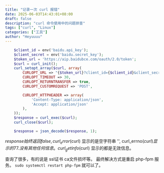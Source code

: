 ```yaml
---
title: "记录一次 curl 报错"
date: 2025-06-03T14:43:01+08:00
draft: false
description: "curl 命令使用中的问题排查"
tags: ["curl", "Linux"]
categories: ["工具"]
author: "Heyuuuu"
---
```



```php
    $client_id = env('baidu.api_key');
    $client_secret = env('baidu.secret_key');
    $token_url = 'https://aip.baidubce.com/oauth/2.0/token';
    $curl = curl_init();
    curl_setopt_array($curl, array(
        CURLOPT_URL => "{$token_url}?client_id={$client_id}&client_secret={$client_secret}&grant_type=client_credentials",
        CURLOPT_TIMEOUT => 30,
        CURLOPT_RETURNTRANSFER => true,
        CURLOPT_CUSTOMREQUEST => 'POST',

        CURLOPT_HTTPHEADER => array(
            'Content-Type: application/json',
            'Accept: application/json'
        ),
    ));
    $response = curl_exec($curl);
    curl_close($curl);

    $response = json_decode($response, 1);
```

$response 始终返回 false, curl_error($curl) 显示的是空字符串 '', curl_errno($curl) 显示的77. 没有其他任何信息。 curl_getinfo($curl) 显示的都是无效信息。 

查询了很多，有的说是 ssl证书 ca文件损坏等。 最终解决方式是重启 php-fpm 服务。 `sudo systemctl restart php-fpm` 就可以了。
